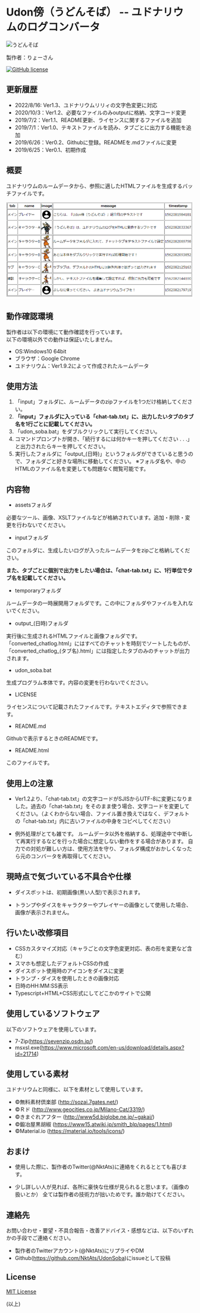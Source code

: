# Udon傍（うどんそば） -- ユドナリウムのログコンバータ

![うどんそば](assets/icon/うどんそば.png "うどんそばアイコン")

製作者：りょーさん

[![GitHub license](https://img.shields.io/badge/license-MIT-blue.svg)](https://github.com/NktAts/UdonSoba/blob/master/LICENSE)

## 更新履歴
* 2022/8/16: Ver1.3、ユドナリウムリリィの文字色変更に対応
* 2020/10/3：Ver1.2、必要なファイルのみoutputに格納、文字コード変更
* 2019/7/2：Ver1.1、README更新、ライセンスに関するファイルを追加
* 2019/7/1：Ver1.0、テキストファイルを読み、タブごとに出力する機能を追加
* 2019/6/26：Ver0.2、Githubに登録。READMEを.mdファイルに変更
* 2019/6/25：Ver0.1、初期作成  

## 概要
ユドナリウムのルームデータから、参照に適したHTMLファイルを生成するバッチファイルです。  

![出力サンプル](assets/icon/sample_output.png "うどんそば出力サンプル")

## 動作確認環境
製作者は以下の環境にて動作確認を行っています。  
以下の環境以外での動作は保証いたしません。  

* OS:Windows10 64bit  
* ブラウザ：Google Chrome  
* ユドナリウム：Ver1.9.2によって作成されたルームデータ  

## 使用方法
1. 「input」フォルダに、ルームデータのzipファイルを1つだけ格納してください。
1. **「input」フォルダに入っている「chat-tab.txt」に、出力したいタブのタブ名を1行ごとに記載してください。**
1. 「udon_soba.bat」をダブルクリックして実行してください。
1. コマンドプロンプトが開き、「続行するには何かキーを押してください . . .」と出力されたらキーを押してください。
1. 実行したフォルダに「output_(日時)」というフォルダができていると思うので、フォルダごと好きな場所に移動してください。  ※フォルダ名や、中のHTMLのファイル名を変更しても問題なく閲覧可能です。

## 内容物
* assetsフォルダ

必要なツール、画像、XSLTファイルなどが格納されています。追加・削除・変更を行わないでください。

* inputフォルダ

このフォルダに、生成したいログが入ったルームデータをzipごと格納してください。

**また、タブごとに個別で出力をしたい場合は、「chat-tab.txt」に、1行単位でタブ名を記載してください。**

* temporaryフォルダ

ルームデータの一時展開用フォルダです。この中にフォルダやファイルを入れないでください。

* output_(日時)フォルダ

実行後に生成されるHTMLファイルと画像フォルダです。
「converted_chatlog.html」にはすべてのチャットを時刻でソートしたものが、
「converted_chatlog_(タブ名).html」には指定したタブのみのチャットが出力されます。

* udon_soba.bat

生成プログラム本体です。内容の変更を行わないでください。

* LICENSE

ライセンスについて記載されたファイルです。テキストエディタで参照できます。

* README.md

Githubで表示するときのREADMEです。

* README.html

このファイルです。

## 使用上の注意
* Ver1.2より、「chat-tab.txt」の文字コードがSJISからUTF-8に変更になりました。過去の「chat-tab.txt」をそのまま使う場合、文字コードを変更してください。（よくわからない場合、ファイル置き換えではなく、デフォルトの「chat-tab.txt」内に古いファイルの中身をコピペしてください）

* 例外処理がとても雑です。  ルームデータ以外を格納する、処理途中で中断して再実行するなどを行った場合に想定しない動作をする場合があります。  自力での対処が難しい方は、使用方法を守り、フォルダ構成がおかしくなったら元のコンバータを再取得してください。

## 現時点で気づいている不具合や仕様
* ダイスボットは、初期画像(黒い人型)で表示されます。

* トランプやダイスをキャラクターやプレイヤーの画像として使用した場合、画像が表示されません。

## 行いたい改修項目

* CSSカスタマイズ対応（キャラごとの文字色変更対応、表の形を変更など含む）
* スマホも想定したデフォルトCSSの作成
* ダイスボット使用時のアイコンをダイスに変更
* トランプ・ダイスを使用したときの画像対応
* 日時のHH:MM:SS表示
* Typescript+HTML+CSS形式にしてどこかのサイトで公開

## 使用しているソフトウェア
以下のソフトウェアを使用しています。

* 7-Zip(https://sevenzip.osdn.jp/)
* msxsl.exe(https://www.microsoft.com/en-us/download/details.aspx?id=21714)

## 使用している素材
ユドナリウムと同様に、以下を素材として使用しています。

* ©無料素材倶楽部 (http://sozai.7gates.net/)
* ©Ｒド (http://www.geocities.co.jp/Milano-Cat/3319/)
* ©きまぐれアフター (http://www5d.biglobe.ne.jp/~gakai/)
* ©鍛冶屋黒胡椒 (https://www15.atwiki.jp/smith_blp/pages/1.html)
* ©Material.io (https://material.io/tools/icons/)


## おまけ
* 使用した際に、製作者のTwitter(@NktAts)に連絡をくれるととても喜びます。

* 少し詳しい人が見れば、各所に豪快な仕様が見られると思います。（画像の扱いとか）  全ては製作者の技術力が拙いためです。誰か助けてください。


## 連絡先  
お問い合わせ・要望・不具合報告・改善アドバイス・感想などは、以下のいずれかの手段でご連絡ください。

* 製作者のTwitterアカウント(@NktAts)にリプライやDM
* Github(https://github.com/NktAts/UdonSoba)にissueとして投稿

## License

[MIT License](https://github.com/NktAts/UdonSoba/blob/master/LICENSE)

(以上)